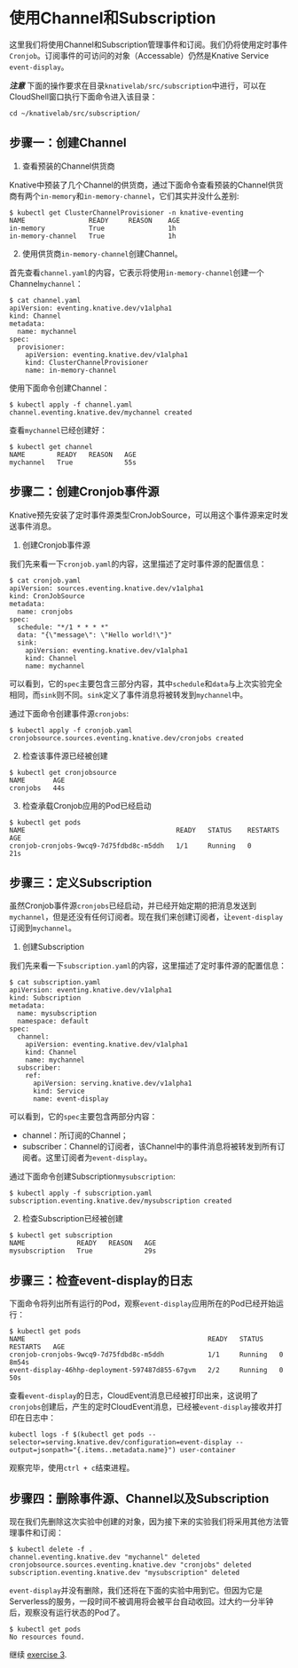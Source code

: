 # 使用Channel和Subscription

这里我们将使用Channel和Subscription管理事件和订阅。我们仍将使用定时事件`Cronjob`。订阅事件的可访问的对象（Accessable）仍然是Knative Service `event-display`。

***注意*** 下面的操作要求在目录`knativelab/src/subscription`中进行，可以在CloudShell窗口执行下面命令进入该目录：
```
cd ~/knativelab/src/subscription/
```

## 步骤一：创建Channel

1. 查看预装的Channel供货商

  Knative中预装了几个Channel的供货商，通过下面命令查看预装的Channel供货商有两个`in-memory`和`in-memory-channel`，它们其实并没什么差别:

  ```text
  $ kubectl get ClusterChannelProvisioner -n knative-eventing
  NAME                READY     REASON    AGE
  in-memory           True                1h
  in-memory-channel   True                1h
  ```

2. 使用供货商`in-memory-channel`创建Channel。

  首先查看`channel.yaml`的内容，它表示将使用`in-memory-channel`创建一个Channel`mychannel`：
  ```
  $ cat channel.yaml
  apiVersion: eventing.knative.dev/v1alpha1
  kind: Channel
  metadata:
    name: mychannel
  spec:
    provisioner:
      apiVersion: eventing.knative.dev/v1alpha1
      kind: ClusterChannelProvisioner
      name: in-memory-channel
  ```

  使用下面命令创建Channel：
  ```
  $ kubectl apply -f channel.yaml
  channel.eventing.knative.dev/mychannel created
  ```

  查看`mychannel`已经创建好：
  ```
  $ kubectl get channel
  NAME        READY   REASON   AGE
  mychannel   True             55s
  ```

## 步骤二：创建Cronjob事件源

Knative预先安装了定时事件源类型CronJobSource，可以用这个事件源来定时发送事件消息。

  1. 创建Cronjob事件源

  我们先来看一下`cronjob.yaml`的内容，这里描述了定时事件源的配置信息：
  ```text
  $ cat cronjob.yaml
  apiVersion: sources.eventing.knative.dev/v1alpha1
  kind: CronJobSource
  metadata:
    name: cronjobs
  spec:
    schedule: "*/1 * * * *"
    data: "{\"message\": \"Hello world!\"}"
    sink:
      apiVersion: eventing.knative.dev/v1alpha1
      kind: Channel
      name: mychannel
  ```

  可以看到，它的`spec`主要包含三部分内容，其中`schedule`和`data`与上次实验完全相同，而`sink`则不同。`sink`定义了事件消息将被转发到`mychannel`中。

  通过下面命令创建事件源`cronjobs`:

  ```text
  $ kubectl apply -f cronjob.yaml
  cronjobsource.sources.eventing.knative.dev/cronjobs created
  ```

2. 检查该事件源已经被创建

  ```text
  $ kubectl get cronjobsource
  NAME       AGE
  cronjobs   44s
  ```

3. 检查承载Cronjob应用的Pod已经启动

  ```
  $ kubectl get pods
  NAME                                      READY   STATUS    RESTARTS   AGE
  cronjob-cronjobs-9wcq9-7d75fdbd8c-m5ddh   1/1     Running   0          21s
  ```

## 步骤三：定义Subscription

虽然Cronjob事件源`cronjobs`已经启动，并已经开始定期的把消息发送到`mychannel`，但是还没有任何订阅者。现在我们来创建订阅者，让`event-display`订阅到`mychannel`。

1. 创建Subscription

  我们先来看一下`subscription.yaml`的内容，这里描述了定时事件源的配置信息：
  ```text
  $ cat subscription.yaml
  apiVersion: eventing.knative.dev/v1alpha1
  kind: Subscription
  metadata:
    name: mysubscription
    namespace: default
  spec:
    channel:
      apiVersion: eventing.knative.dev/v1alpha1
      kind: Channel
      name: mychannel
    subscriber:
      ref:
        apiVersion: serving.knative.dev/v1alpha1
        kind: Service
        name: event-display
  ```

  可以看到，它的`spec`主要包含两部分内容：
  - channel：所订阅的Channel；
  - subscriber：Channel的订阅者，该Channel中的事件消息将被转发到所有订阅者。这里订阅者为`event-display`。

  通过下面命令创建Subscription`mysubscription`:

  ```text
  $ kubectl apply -f subscription.yaml
  subscription.eventing.knative.dev/mysubscription created
  ```

2. 检查Subscription已经被创建

  ```text
  $ kubectl get subscription
  NAME             READY   REASON   AGE
  mysubscription   True             29s
  ```

## 步骤三：检查event-display的日志

下面命令将列出所有运行的Pod，观察`event-display`应用所在的Pod已经开始运行：
```
$ kubectl get pods
NAME                                              READY   STATUS    RESTARTS   AGE
cronjob-cronjobs-9wcq9-7d75fdbd8c-m5ddh           1/1     Running   0          8m54s
event-display-46hhp-deployment-597487d855-67gvm   2/2     Running   0          50s
```

查看`event-display`的日志，CloudEvent消息已经被打印出来，这说明了`cronjobs`创建后，产生的定时CloudEvent消息，已经被`event-display`接收并打印在日志中：
```
kubectl logs -f $(kubectl get pods --selector=serving.knative.dev/configuration=event-display --output=jsonpath="{.items..metadata.name}") user-container
```
观察完毕，使用`ctrl + c`结束进程。

## 步骤四：删除事件源、Channel以及Subscription

现在我们先删除这次实验中创建的对象，因为接下来的实验我们将采用其他方法管理事件和订阅：

```
$ kubectl delete -f .
channel.eventing.knative.dev "mychannel" deleted
cronjobsource.sources.eventing.knative.dev "cronjobs" deleted
subscription.eventing.knative.dev "mysubscription" deleted
```

`event-display`并没有删除，我们还将在下面的实验中用到它。但因为它是Serverless的服务，一段时间不被调用将会被平台自动收回。过大约一分半钟后，观察没有运行状态的Pod了。

```
$ kubectl get pods
No resources found.
```

继续 [exercise 3](./exercise-3.md).